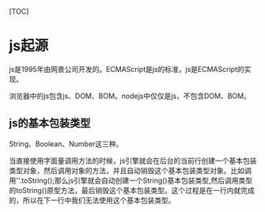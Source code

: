 [TOC]

# js起源

js是1995年由网景公司开发的。ECMAScript是js的标准，js是ECMAScript的实现。

浏览器中的js包含js、DOM、BOM。nodejs中仅仅是js，不包含DOM、BOM。

## js的基本包装类型



String、Boolean、Number这三种。

当直接使用字面量调用方法的时候，js引擎就会在后台的当前行创建一个基本包装类型对象，然后调用对象的方法，并且自动销毁这个基本包装类型对象。比如调用''.toString();那么js引擎就会自动创建一个String()基本包装类型,然后调用类型的toString()原型方法，最后销毁这个基本包装类型。这个过程是在一行内就完成的，所以在下一行中我们无法使用这个基本包装类型。